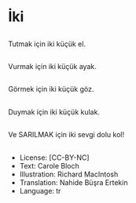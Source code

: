 # İki

##
Tutmak için iki küçük el.

##
Vurmak için iki küçük ayak.

##
Görmek için iki küçük göz.

##
Duymak için iki küçük kulak.

##
Ve SARILMAK için iki sevgi dolu kol!

##
* License: [CC-BY-NC]
* Text: Carole Bloch
* Illustration: Richard MacIntosh
* Translation: Nahide Büşra Ertekin
* Language: tr

